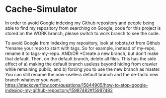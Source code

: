# Cache-Simulator
In order to avoid Google indexing my Github repository and people being able to find my repository from searching on Google, code for this project is stored on the WORK branch, please switch to work branch to see the code.


To avoid Google from indexing my repository, look at robots.txt from Github
*rename your repo to start with tags. So for example, instead of my-repo, rename it to tags-my-repo. AND/OR
*Create a new branch, but don't make that default. Then, on the default branch, delete all files. This has the side effect of a) making the default branch useless beyond hiding from crawler while remaining public, and b) forcing you to use the new branch as master. You can still rename the now-useless default branch and the de-facto new branch whatever you want.
https://stackoverflow.com/questions/15844905/how-to-stop-google-indexing-my-github-repository/15987482#15987482
